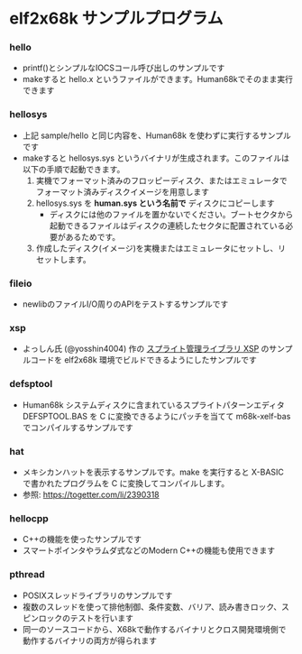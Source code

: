 # elf2x68k サンプルプログラム

### hello

* printf()とシンプルなIOCSコール呼び出しのサンプルです
* makeすると hello.x というファイルができます。Human68kでそのまま実行できます

### hellosys

* 上記 sample/hello と同じ内容を、Human68k を使わずに実行するサンプルです
* makeすると hellosys.sys というバイナリが生成されます。このファイルは以下の手順で起動できます。
  1. 実機でフォーマット済みのフロッピーディスク、またはエミュレータでフォーマット済みディスクイメージを用意します
  2. hellosys.sys を **human.sys という名前で** ディスクにコピーします
      * ディスクには他のファイルを置かないでください。ブートセクタから起動できるファイルはディスクの連続したセクタに配置されている必要があるためです。
  3. 作成したディスク(イメージ)を実機またはエミュレータにセットし、リセットします。

### fileio

* newlibのファイルI/O周りのAPIをテストするサンプルです

### xsp

* よっしん氏 (@yosshin4004) 作の [スプライト管理ライブラリ XSP](https://github.com/yosshin4004/x68k_xsp) のサンプルコードを elf2x68k 環境でビルドできるようにしたサンプルです

### defsptool

* Human68k システムディスクに含まれているスプライトパターンエディタ DEFSPTOOL.BAS を C に変換できるようにパッチを当てて m68k-xelf-bas でコンパイルするサンプルです

### hat

* メキシカンハットを表示するサンプルです。make を実行すると X-BASIC で書かれたプログラムを C に変換してコンパイルします。
* 参照: https://togetter.com/li/2390318

### hellocpp

* C++の機能を使ったサンプルです
* スマートポインタやラムダ式などのModern C++の機能も使用できます

### pthread

* POSIXスレッドライブラリのサンプルです
* 複数のスレッドを使って排他制御、条件変数、バリア、読み書きロック、スピンロックのテストを行います
* 同一のソースコードから、X68kで動作するバイナリとクロス開発環境側で動作するバイナリの両方が得られます

